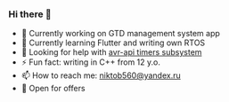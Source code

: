 ### Hi there 👋

- 🔭 Currently working on GTD management system app
- 🌱 Currently learning Flutter and writing own RTOS
- 🤔 Looking for help with [avr-api timers subsystem](https://github.com/niktob560/avr-api/issues/12)
- ⚡ Fun fact: writing in C++ from 12 y.o.
- 📫 How to reach me: niktob560@yandex.ru
- 👯 Open for offers
<!--
**niktob560/niktob560** is a ✨ _special_ ✨ repository because its `README.md` (this file) appears on your GitHub profile.

Here are some ideas to get you started:

- 🔭 I’m currently working on ...
- 🌱 I’m currently learning ...
- 👯 I’m looking to collaborate on ...
- 🤔 I’m looking for help with ...
- 💬 Ask me about ...
- 📫 How to reach me: ...
- 😄 Pronouns: ...
- ⚡ Fun fact: ...
-->
